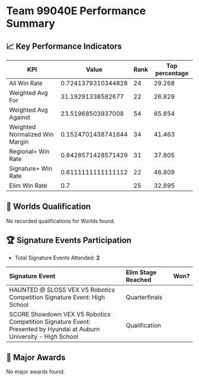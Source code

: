 # Team 99040E Performance Summary

## 📈 Key Performance Indicators
| KPI | Value | Rank | Top percentage |
| --- | ----- | ---- | ----- |
| All Win Rate | 0.7241379310344828 | 24 | 29.268 |
| Weighted Avg For | 31.19291338582677 | 22 | 26.829 |
| Weighted Avg Against | 23.51968503937008 | 54 | 65.854 |
| Weighted Normalized Win Margin | 0.1524701438741644 | 34 | 41.463 |
| Regional+ Win Rate | 0.6428571428571429 | 31 | 37.805 |
| Signature+ Win Rate | 0.6111111111111112 | 22 | 46.809 |
| Elim Win Rate | 0.7 | 25 | 32.895 |


## 🎯 Worlds Qualification
No recorded qualifications for Worlds found.

## 🏆 Signature Events Participation
- Total Signature Events Attended: **2**

| Signature Event | Elim Stage Reached | Won? |
|:----------------|:-------------------|:----|
| HAUNTED @ SLOSS VEX V5 Robotics Competition Signature Event: High School | Quarterfinals |  |
| SCORE Showdown VEX V5 Robotics Competition Signature Event: Presented by Hyundai at Auburn University - High School | Qualification |  |


## 🥇 Major Awards
No major awards found.
